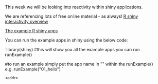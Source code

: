 This week we will be looking into reactivity within shiny applications. 

We are referencing lots of free online material - as always!
[R shiny interactivity overview](https://shiny.rstudio.com/articles/reactivity-overview.html)

[The example R shiny apps](https://shiny.rstudio.com/articles/basics.html)


You can run the example apps in shiny using the below code:


`library(shiny)
#this will show you all the example apps you can run
runExample()

#to run an example simply put the app name in "" within the runExample() e.g.
runExample("01_hello")
<addr>`

`<addr>`
